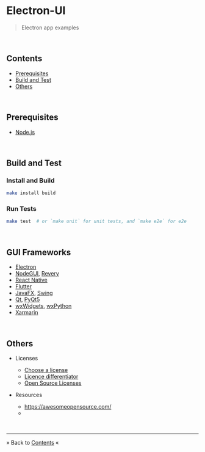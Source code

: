 # Electron-UI

> Electron app examples


<a name="contents"><br/>
## Contents

* [Prerequisites](#prerequisites)
* [Build and Test](#build-and-test)
* [Others](#others)


<a name="prerequisites"><br/>
## Prerequisites

  * [Node.js](https://nodejs.org/en/download/)


<a name="build-and-test"><br/>
## Build and Test

### Install and Build

```bash
make install build
```

### Run Tests

```bash
make test  # or `make unit` for unit tests, and `make e2e` for e2e
```


<a name="gui-fw"><br/>
## GUI Frameworks

  * [Electron](https://github.com/electron/electron)
  * [NodeGUI](https://github.com/nodegui/nodegui), [Revery](https://github.com/revery-ui/revery)
  * [React Native](https://reactnative.dev/)
  * [Flutter](https://flutter.dev/)
  * [JavaFX](https://en.wikipedia.org/wiki/JavaFX), [Swing](https://en.wikipedia.org/wiki/Swing_(Java))
  * [Qt](https://www.qt.io/), [PyQt5](https://pypi.org/project/PyQt5/)
  * [wxWidgets](http://wxwidgets.org/), [wxPython](https://www.wxpython.org/)
  * [Xarmarin](https://docs.microsoft.com/en-us/xamarin/)


<a name="others"><br/>
## Others

  * Licenses
    - [Choose a license](https://choosealicense.com/)
    - [Licence differentiator](http://oss-watch.ac.uk/apps/licdiff/)
    - [Open Source Licenses](https://opensource.org/licenses)

  * Resources
    - https://awesomeopensource.com/
    -




<br/><hr/>

&raquo; Back to <a href="#contents">Contents</a> &laquo;
